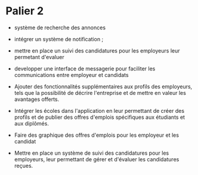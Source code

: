 # Palier 2

-  système de recherche des annonces 
- intégrer un système de notification ;
-  mettre en place un suivi des candidatures pour les employeurs leur permetant d'evaluer
-  developper une interface de messagerie pour faciliter les communications entre employeur et candidats
- Ajouter des fonctionnalités supplémentaires aux profils des employeurs, tels que la possibilité de décrire l'entreprise et de mettre en valeur les avantages offerts. 

- Intégrer les écoles dans l'application en leur permettant de créer des profils et de publier des offres d'emplois spécifiques aux étudiants et aux diplômés. 

- Faire des graphique des offres d'emplois pour les employeur et les candidat

- Mettre en place un système de suivi des candidatures pour les employeurs, leur permettant de gérer et d'évaluer les candidatures reçues. 
